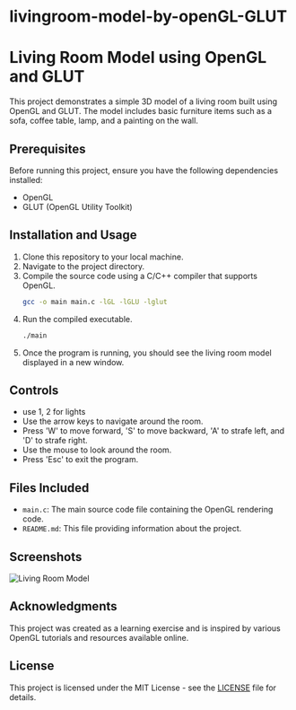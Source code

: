 # livingroom-model-by-openGL-GLUT

# Living Room Model using OpenGL and GLUT

This project demonstrates a simple 3D model of a living room built using OpenGL and GLUT. The model includes basic furniture items such as a sofa, coffee table, lamp, and a painting on the wall.

## Prerequisites

Before running this project, ensure you have the following dependencies installed:
- OpenGL
- GLUT (OpenGL Utility Toolkit)

## Installation and Usage

1. Clone this repository to your local machine.
2. Navigate to the project directory.
3. Compile the source code using a C/C++ compiler that supports OpenGL.
    ```bash
    gcc -o main main.c -lGL -lGLU -lglut
    ```
4. Run the compiled executable.
    ```bash
    ./main
    ```
5. Once the program is running, you should see the living room model displayed in a new window.

## Controls

- use 1, 2 for lights
- Use the arrow keys to navigate around the room.
- Press 'W' to move forward, 'S' to move backward, 'A' to strafe left, and 'D' to strafe right.
- Use the mouse to look around the room.
- Press 'Esc' to exit the program.

## Files Included

- `main.c`: The main source code file containing the OpenGL rendering code.
- `README.md`: This file providing information about the project.

## Screenshots

![Living Room Model](screenshots/living_room_model.png)

## Acknowledgments

This project was created as a learning exercise and is inspired by various OpenGL tutorials and resources available online.

## License

This project is licensed under the MIT License - see the [LICENSE](LICENSE) file for details.
